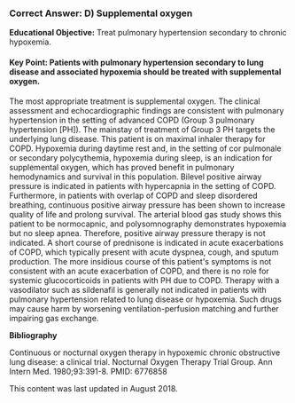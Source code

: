
### Correct Answer: D) Supplemental oxygen 

**Educational Objective:** Treat pulmonary hypertension secondary to chronic hypoxemia.

#### **Key Point:** Patients with pulmonary hypertension secondary to lung disease and associated hypoxemia should be treated with supplemental oxygen.

The most appropriate treatment is supplemental oxygen. The clinical assessment and echocardiographic findings are consistent with pulmonary hypertension in the setting of advanced COPD (Group 3 pulmonary hypertension [PH]). The mainstay of treatment of Group 3 PH targets the underlying lung disease. This patient is on maximal inhaler therapy for COPD. Hypoxemia during daytime rest and, in the setting of cor pulmonale or secondary polycythemia, hypoxemia during sleep, is an indication for supplemental oxygen, which has proved benefit in pulmonary hemodynamics and survival in this population.
Bilevel positive airway pressure is indicated in patients with hypercapnia in the setting of COPD. Furthermore, in patients with overlap of COPD and sleep disordered breathing, continuous positive airway pressure has been shown to increase quality of life and prolong survival. The arterial blood gas study shows this patient to be normocapnic, and polysomnography demonstrates hypoxemia but no sleep apnea. Therefore, positive airway pressure therapy is not indicated.
A short course of prednisone is indicated in acute exacerbations of COPD, which typically present with acute dyspnea, cough, and sputum production. The more insidious course of this patient's symptoms is not consistent with an acute exacerbation of COPD, and there is no role for systemic glucocorticoids in patients with PH due to COPD.
Therapy with a vasodilator such as sildenafil is generally not indicated in patients with pulmonary hypertension related to lung disease or hypoxemia. Such drugs may cause harm by worsening ventilation-perfusion matching and further impairing gas exchange.

**Bibliography**

Continuous or nocturnal oxygen therapy in hypoxemic chronic obstructive lung disease: a clinical trial. Nocturnal Oxygen Therapy Trial Group. Ann Intern Med. 1980;93:391-8. PMID: 6776858

This content was last updated in August 2018.